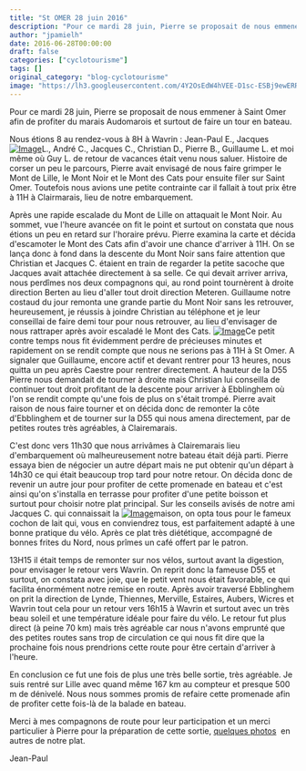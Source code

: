 ```yaml
---
title: "St OMER 28 juin 2016"
description: "Pour ce mardi 28 juin, Pierre se proposait de nous emmener à Saint Omer afin de profiter du marais Audomarois et surtout de faire un tour en bateau."
author: "jpamielh"
date: 2016-06-28T00:00:00
draft: false
categories: ["cyclotourisme"]
tags: []
original_category: "blog-cyclotourisme"
image: "https://lh3.googleusercontent.com/4Y2OsEdW4hVEE-D1sc-ESBj9ewERRh17EjxDdB0jKgx3zNnmkpy0Hbe-lPBj1EOwH-QtLxApucU0oGnimIwsoaaXl2rdqpOaSiNh3hxMhU3H1szQqrEsbsXupyJ00WbWM5Jq442x_7JNM78VpaOFn9rP_XC2jE9QcI2JpPz66bPHe6wFJp6WLEdGkpJLzhK94aldcaP-9TWBtGA5Xe6-EDp4p_wop5lNUtoCd9rx1m3Z42e-4XG05GU4cd8CEz6-T1w3WntKlmXMohFeye3Xbc8HyltHDlvy1QOhNnKwq_ydNSPIYcpnFA5kv8ERpa92mNIZoXmk2krpPRZpQm-hn0_Yfu3LzmooGFMQTbIwfhk8K27IumjcKAvXXYNp1w-YmXW9Gzbzd89M1V4YPcx75nBFk9qSHOYzsOz3SHQTq-Tuun7lC9aMSV_0wqQk8bNNW2vMeax3GY0Fvxk9Oi-nN7GwGPly6rSa_082SIjYR_a-k5JbHgRBDHl5E6y-pEOL7VYh-I5vHtrNm7ylr4CCKtapJebjBCxNn1Ci9kAIN-MV0wdyUaF9eB2qU3SuFZ_nnji82aO5TgENA7-HjjI_1pa2YelVgo6dgBW424usOuTnta8mGlJ9YKp0IG-8B5iPNeZoxm1BZby90p_NcukdbM31Vup0LxzFC62kb3vaL75o-VI=w200"
---
```


Pour ce mardi 28 juin, Pierre se proposait de nous emmener &agrave; Saint Omer afin de profiter du marais Audomarois et surtout de faire un tour en bateau.

<!--more-->

Nous &eacute;tions 8 au rendez-vous &agrave; 8H &agrave; Wavrin&nbsp;: Jean-Paul E., Jacques&nbsp;[![Image](http://www.cyclo-club-wavrin.fr/fichiers_site/a2860cyc/contenu_pages/Reportages/Annee_2016/Saint_Omer/Pierre.jpg)](http://www.cyclo-club-wavrin.fr/fichiers_site/a2860cyc/contenu_pages/Reportages/Annee_2016/Saint_Omer/Pierre.jpg)L., Andr&eacute; C., Jacques C., Christian D., Pierre B., Guillaume L. et moi m&ecirc;me o&ugrave; Guy L. de retour de vacances &eacute;tait venu nous saluer. Histoire de corser un peu le parcours, Pierre avait envisag&eacute; de nous faire grimper le Mont de Lille, le Mont Noir et le Mont des Cats pour ensuite filer sur Saint Omer. Toutefois nous avions une petite contrainte car il fallait &agrave; tout prix &ecirc;tre &agrave; 11H &agrave; Clairmarais, lieu de notre embarquement.&nbsp;

Apr&egrave;s une rapide escalade du Mont de Lille on attaquait le Mont Noir. Au sommet, vue l'heure avanc&eacute;e on fit le point et surtout on constata que nous &eacute;tions un peu en retard sur l'horaire pr&eacute;vu. Pierre examina la carte et d&eacute;cida d'escamoter le Mont des Cats afin d'avoir une chance d'arriver &agrave; 11H. On se lan&ccedil;a donc &agrave; fond dans la descente du Mont Noir sans faire attention que Christian et Jacques C. &eacute;taient en train de regarder la petite sacoche que Jacques avait attach&eacute;e directement &agrave; sa selle. Ce qui devait arriver arriva, nous perd&icirc;mes nos deux compagnons qui, au rond point tourn&egrave;rent &agrave; droite direction Berten au lieu d'aller tout droit direction Meteren. Guillaume notre costaud du jour remonta une grande partie du Mont Noir sans les retrouver, heureusement, je r&eacute;ussis &agrave; joindre Christian au t&eacute;l&eacute;phone et je leur conseillai de faire demi tour pour nous retrouver, au lieu d'envisager de nous rattraper apr&egrave;s avoir escalad&eacute; le Mont des Cats.&nbsp;[![Image](http://www.cyclo-club-wavrin.fr/fichiers_site/a2860cyc/contenu_pages/Reportages/Annee_2016/Saint_Omer/Andrecarpentier.jpg)](http://www.cyclo-club-wavrin.fr/fichiers_site/a2860cyc/contenu_pages/Reportages/Annee_2016/Saint_Omer/Andrecarpentier.jpg)Ce petit contre temps nous fit &eacute;videmment perdre de pr&eacute;cieuses minutes et rapidement on se rendit compte que nous ne serions pas &agrave; 11H &agrave; St Omer. A signaler que Guillaume, encore actif et devant rentrer pour 13 heures, nous quitta un peu apr&egrave;s Caestre pour rentrer directement. A hauteur de la D55 Pierre nous demandait de tourner &agrave; droite mais Christian lui conseilla de continuer tout droit profitant de la descente pour arriver &agrave; Ebblinghem o&ugrave; l'on se rendit compte qu'une fois de plus on s'&eacute;tait tromp&eacute;. Pierre avait raison de nous faire tourner et on d&eacute;cida donc de remonter la c&ocirc;te d'Ebblinghem et de tourner sur la D55 qui nous amena directement, par de petites routes tr&egrave;s agr&eacute;ables, &agrave; Clairemarais.&nbsp;

C'est donc vers 11h30 que nous arriv&acirc;mes &agrave; Clairemarais lieu d'embarquement o&ugrave; malheureusement notre bateau &eacute;tait d&eacute;j&agrave; parti. Pierre essaya bien de n&eacute;gocier un autre d&eacute;part mais ne put obtenir qu'un d&eacute;part &agrave; 14h30 ce qui &eacute;tait beaucoup trop tard pour notre retour. On d&eacute;cida donc de revenir un autre jour pour profiter de cette promenade en bateau et c'est ainsi qu'on s'installa en terrasse pour profiter d'une petite boisson et surtout pour choisir notre plat principal. Sur les conseils avis&eacute;s de notre ami Jacques C. qui connaissait la&nbsp;[![Image](http://www.cyclo-club-wavrin.fr/fichiers_site/a2860cyc/contenu_pages/Reportages/Annee_2016/Saint_Omer/Christian.jpg)](http://www.cyclo-club-wavrin.fr/fichiers_site/a2860cyc/contenu_pages/Reportages/Annee_2016/Saint_Omer/Christian.jpg)maison, on opta tous pour le fameux cochon de lait qui, vous en conviendrez tous, est parfaitement adapt&eacute; &agrave; une bonne pratique du v&eacute;lo. Apr&egrave;s ce plat tr&egrave;s di&eacute;t&eacute;tique, accompagn&eacute; de bonnes frites du Nord, nous pr&icirc;mes un caf&eacute; offert par le patron.

13H15 il &eacute;tait temps de remonter sur nos v&eacute;los, surtout avant la digestion, pour envisager le retour vers Wavrin. On reprit donc la fameuse D55 et surtout, on constata avec joie, que le petit vent nous &eacute;tait favorable, ce qui facilita &eacute;norm&eacute;ment notre remise en route. Apr&egrave;s avoir travers&eacute; Ebblinghem on prit la direction de Lynde, Thiennes, Merville, Estaires, Aubers, Wicres et Wavrin tout cela pour un retour vers 16h15 &agrave; Wavrin et surtout avec un tr&egrave;s beau soleil et une temp&eacute;rature id&eacute;ale pour faire du v&eacute;lo. Le retour fut plus direct (&agrave; peine 70 km) mais tr&egrave;s agr&eacute;able car nous n'avons emprunt&eacute; que des petites routes sans trop de circulation ce qui nous fit dire que la prochaine fois nous prendrions cette route pour &ecirc;tre certain d'arriver &agrave; l'heure.

En conclusion ce fut une fois de plus une tr&egrave;s belle sortie, tr&egrave;s agr&eacute;able. Je suis rentr&eacute; sur Lille avec quand m&ecirc;me 167 km au compteur et presque 500 m de d&eacute;nivel&eacute;. Nous nous sommes promis de refaire cette promenade afin de profiter cette fois-l&agrave; de la balade en bateau.

Merci &agrave; mes compagnons de route pour leur participation et un merci particulier &agrave; Pierre pour la pr&eacute;paration de cette sortie,&nbsp;[quelques photos](https://goo.gl/photos/CQj4vZjFBNiyMKhdA) &nbsp;en autres de notre plat.

Jean-Paul